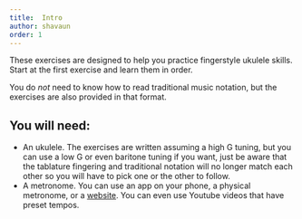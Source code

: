 ```yaml
---
title:  Intro
author: shavaun
order: 1
---
```


These exercises are designed to help you practice fingerstyle ukulele skills. Start at the first exercise and learn them in order.

You do *not* need to know how to read traditional music notation, but the exercises are also provided in that format.

## You will need:

- An ukulele. The exercises are written assuming a high G tuning, but you can use a low G or even baritone tuning if you want, just be aware that the tablature fingering and traditional notation will no longer match each other so you will have to pick one or the other to follow.
- A metronome. You can use an app on your phone, a physical metronome, or a [website](https://www.flutetunes.com/metronome/). You can even use Youtube videos that have preset tempos.
